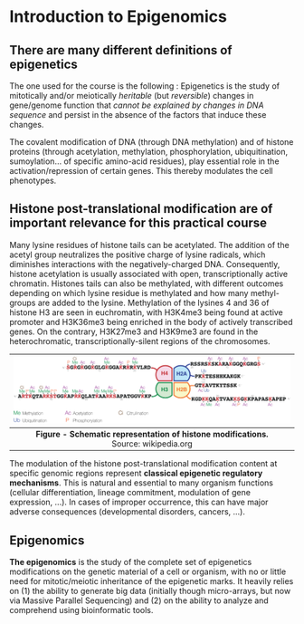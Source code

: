 # Introduction to Epigenomics

## There are many different definitions of epigenetics
The one used for the course is the following : Epigenetics is the study of mitotically and/or meiotically _heritable_ (but _reversible_) changes in gene/genome function that _cannot be explained by changes in DNA sequence_ and persist in the absence of the factors that induce these changes.

The covalent modification of DNA (through DNA methylation) and of histone proteins (through acetylation, methylation, phosphorylation, ubiquitination, sumoylation… of specific amino-acid residues), play essential role in the activation/repression of certain genes. This thereby modulates the cell phenotypes.

## Histone post-translational modification are of important relevance for this practical course
Many lysine residues of histone tails can be acetylated. The addition of the acetyl group neutralizes the positive charge of lysine radicals, which diminishes interactions with the negatively-charged DNA. Consequently, histone acetylation is usually associated with open, transcriptionally active chromatin. 
Histones tails can also be methylated, with different outcomes depending on which lysine residue is methylated and how many methyl-groups are added to the lysine.  Methylation of the lysines 4 and 36 of histone H3 are seen in euchromatin, with H3K4me3 being found at active promoter and H3K36me3 being enriched in the body of actively transcribed genes. On the contrary, H3K27me3 and H3K9me3 are found in the heterochromatic, transcriptionally-silent regions of the chromosomes.



| ![Histone post-translational modifications](Pictures/Histone_modifications.png) |
|:--:|
|<b>Figure -  Schematic representation of histone modifications.</b> <BR> Source: wikipedia.org|



The modulation of the histone post-translational modification content at specific genomic regions represent **classical epigenetic regulatory mechanisms**. This is natural and essential to many organism functions (cellular differentiation, lineage commitment, modulation of gene expression, ...). In cases of improper occurrence, this can have major adverse consequences (developmental disorders, cancers, ...).



## Epigenomics

**The epigenomics** is the study of the complete set of epigenetics modifications on the genetic material of a cell or organism, with no or little need for mitotic/meiotic inheritance of the epigenetic marks. It heavily relies on (1) the ability to generate big data (initially though micro-arrays, but now via Massive Parallel Sequencing) and (2) on the ability to analyze and comprehend using bioinformatic tools.



